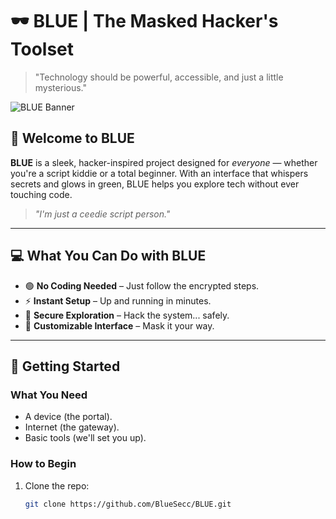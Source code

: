 # 🕶️ BLUE | The Masked Hacker's Toolset

> "Technology should be powerful, accessible, and just a little mysterious."

![BLUE Banner](https://wallpapers.com/images/hd/hacker-anonymous-matrix-full-hd-vogwxarkmo3ia8ad.jpg)

## 🧠 Welcome to BLUE

**BLUE** is a sleek, hacker-inspired project designed for *everyone* — whether you're a script kiddie or a total beginner. With an interface that whispers secrets and glows in green, BLUE helps you explore tech without ever touching code.

> *"I'm just a ceedie script person."*

---

## 💻 What You Can Do with BLUE

- 🟢 **No Coding Needed** – Just follow the encrypted steps.
- ⚡ **Instant Setup** – Up and running in minutes.
- 🔐 **Secure Exploration** – Hack the system... safely.
- 🧩 **Customizable Interface** – Mask it your way.

---

## 🚀 Getting Started

### What You Need

- A device (the portal).
- Internet (the gateway).
- Basic tools (we'll set you up).

### How to Begin

1. Clone the repo:  
   ```bash
   git clone https://github.com/BlueSecc/BLUE.git
